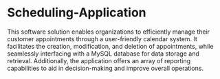 # Scheduling-Application

This software solution enables organizations to efficiently manage their customer appointments through a user-friendly calendar system. It facilitates the creation, modification, and deletion of appointments, while seamlessly interfacing with a MySQL database for data storage and retrieval. Additionally, the application offers an array of reporting capabilities to aid in decision-making and improve overall operations.

